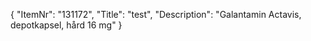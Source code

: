 {
  "ItemNr": "131172",
  "Title": "test",
  "Description": "Galantamin Actavis, depotkapsel, hård 16 mg"
}